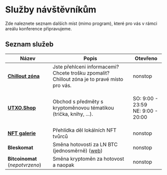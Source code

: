 # Služby návštěvníkům

Zde naleznete seznam dalších míst (mimo program), které pro vás v rámci areálu konference připravujeme.

## Seznam služeb

| Název                                         | Popis                                                                                        | Otevřeno                                    |
| --------------------------------------------- | -------------------------------------------------------------------------------------------- | ------------------------------------------- |
| ****[**Chillout zóna**](chillout-zona.md)**** | Jste přehlceni informacemi? Chcete trošku zpomalit? Chillout zóna je to pravé místo pro vás. | nonstop                                     |
| ****[**UTXO.Shop**](utxo.shop.md)****         | Obchod s předměty s kryptoměnovou tématikou (trička, knihy, ...).                            | <p>SO: 9:00 - 23:59<br>NE: 9:00 - 20:00</p> |
| ****[**NFT galerie**](nft-galerie.md)****     | Přehlídka děl lokálních NFT tvůrců                                                           | nonstop                                     |
| **Bleskomat**                                 | Směna hotovosti za LN BTC (jednosměrně) ([web](https://www.bleskomat.com))                   | nonstop                                     |
| **Bitcoinomat** (_nepotvrzeno_)               | Směna kryptoměn za hotovost a naopak                                                         | nonstop                                     |

